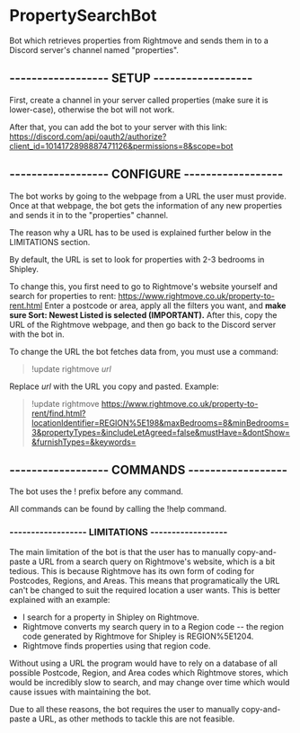 # PropertySearchBot

Bot which retrieves properties from Rightmove and sends them in to a Discord server's channel named "properties".

## ------------------ SETUP ------------------
First, create a channel in your server called properties (make sure it is lower-case), otherwise the bot will not work.

After that, you can add the bot to your server with this link: https://discord.com/api/oauth2/authorize?client_id=1014172898887471126&permissions=8&scope=bot


## ------------------ CONFIGURE ------------------
The bot works by going to the webpage from a URL the user must provide. Once at that webpage, the bot gets the information of any new properties and sends it in to the "properties" channel.

The reason why a URL has to be used is explained further below in the LIMITATIONS section.

By default, the URL is set to look for properties with 2-3 bedrooms in Shipley.

To change this, you first need to go to Rightmove's website yourself and search for properties to rent: https://www.rightmove.co.uk/property-to-rent.html
Enter a postcode or area, apply all the filters you want, and **make sure Sort: Newest Listed is selected (IMPORTANT).**
After this, copy the URL of the Rightmove webpage, and then go back to the Discord server with the bot in.

To change the URL the bot fetches data from, you must use a command:

> !update rightmove *url*

Replace *url* with the URL you copy and pasted.
Example:
> !update rightmove https://www.rightmove.co.uk/property-to-rent/find.html?locationIdentifier=REGION%5E198&maxBedrooms=8&minBedrooms=3&propertyTypes=&includeLetAgreed=false&mustHave=&dontShow=&furnishTypes=&keywords=


## ------------------ COMMANDS ------------------
The bot uses the ! prefix before any command.

All commands can be found by calling the !help command.


### ------------------ LIMITATIONS ------------------
The main limitation of the bot is that the user has to manually copy-and-paste a URL from a search query on Rightmove's website, which is a bit tedious. This is because Rightmove has its own form of coding for Postcodes, Regions, and Areas. This means that programatically the URL can't be changed to suit the required location a user wants. This is better explained with an example:

- I search for a property in Shipley on Rightmove.
- Rightmove converts my search query in to a Region code -- the region code generated by Rightmove for Shipley is REGION%5E1204.
- Rightmove finds properties using that region code.

Without using a URL the program would have to rely on a database of all possible Postcode, Region, and Area codes which Rightmove stores, which would be incredibly slow to search, and may change over time which would cause issues with maintaining the bot.

Due to all these reasons, the bot requires the user to manually copy-and-paste a URL, as other methods to tackle this are not feasible.

